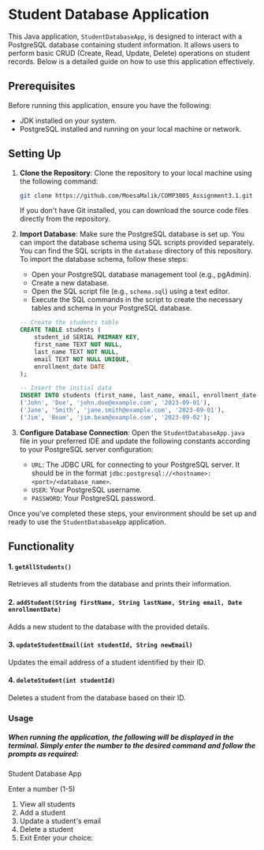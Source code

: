 # Student Database Application

This Java application, `StudentDatabaseApp`, is designed to interact with a PostgreSQL database containing student information. It allows users to perform basic CRUD (Create, Read, Update, Delete) operations on student records. Below is a detailed guide on how to use this application effectively.

## Prerequisites
Before running this application, ensure you have the following:

- JDK installed on your system.
- PostgreSQL installed and running on your local machine or network.


## Setting Up
1. **Clone the Repository**: Clone the repository to your local machine using the following command:
   ```bash
   git clone https://github.com/MoesaMalik/COMP3005_Assignment3.1.git
   ```
   If you don't have Git installed, you can download the source code files directly from the repository.


2. **Import Database**: Make sure the PostgreSQL database is set up. You can import the database schema using SQL scripts provided separately. You can find the SQL scripts in the `database` directory of this repository. To import the database schema, follow these steps:
    - Open your PostgreSQL database management tool (e.g., pgAdmin).
    - Create a new database.
    - Open the SQL script file (e.g., `schema.sql`) using a text editor.
    - Execute the SQL commands in the script to create the necessary tables and schema in your PostgreSQL database.

   ```sql
   -- Create the students table
   CREATE TABLE students (
       student_id SERIAL PRIMARY KEY,
       first_name TEXT NOT NULL,
       last_name TEXT NOT NULL,
       email TEXT NOT NULL UNIQUE,
       enrollment_date DATE
   );

   -- Insert the initial data
   INSERT INTO students (first_name, last_name, email, enrollment_date) VALUES
   ('John', 'Doe', 'john.doe@example.com', '2023-09-01'),
   ('Jane', 'Smith', 'jane.smith@example.com', '2023-09-01'),
   ('Jim', 'Beam', 'jim.beam@example.com', '2023-09-02');
   ```

3. **Configure Database Connection**: Open the `StudentDatabaseApp.java` file in your preferred IDE and update the following constants according to your PostgreSQL server configuration:
    - `URL`: The JDBC URL for connecting to your PostgreSQL server. It should be in the format `jdbc:postgresql://<hostname>:<port>/<database_name>`.
    - `USER`: Your PostgreSQL username.
    - `PASSWORD`: Your PostgreSQL password.

Once you've completed these steps, your environment should be set up and ready to use the `StudentDatabaseApp` application.

## Functionality

#### 1. `getAllStudents()`
Retrieves all students from the database and prints their information.

#### 2. `addStudent(String firstName, String lastName, String email, Date enrollmentDate)`
Adds a new student to the database with the provided details.

#### 3. `updateStudentEmail(int studentId, String newEmail)`
Updates the email address of a student identified by their ID.

#### 4. `deleteStudent(int studentId)`
Deletes a student from the database based on their ID.

### Usage

##### When running the application, the following will be displayed in the terminal. Simply enter the number to the desired command and follow the prompts as required:


Student Database App

Enter a number (1-5)
1. View all students
2. Add a student
3. Update a student's email
4. Delete a student
5. Exit
Enter your choice: 


